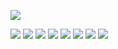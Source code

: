 ![](https://tigerdingcom-1258728659.cos.ap-shanghai.myqcloud.com/Wiki/1182new_homepage/1182release-min.jpg)

![](https://img.shields.io/badge/Java%20Version-16-007396?style=plastic&logo=java)
![](https://img.shields.io/badge/Game%20Version-JE%201.17.1-important?style=plastic&logo=data:image/svg%2bxml;base64,PHN2ZyB4bWxucz0iaHR0cDovL3d3dy53My5vcmcvMjAwMC9zdmciIHZlcnNpb249IjEiIHdpZHRoPSI2MDAiIGhlaWdodD0iNjAwIj48cGF0aCBkPSJNMTI5IDExMWMtNTUgNC05MyA2Ni05MyA3OEwwIDM5OGMtMiA3MCAzNiA5MiA2OSA5MWgxYzc5IDAgODctNTcgMTMwLTEyOGgyMDFjNDMgNzEgNTAgMTI4IDEyOSAxMjhoMWMzMyAxIDcxLTIxIDY5LTkxbC0zNi0yMDljMC0xMi00MC03OC05OC03OGgtMTBjLTYzIDAtOTIgMzUtOTIgNDJIMjM2YzAtNy0yOS00Mi05Mi00MmgtMTV6IiBmaWxsPSIjZmZmIi8+PC9zdmc+)
![](https://img.shields.io/badge/Demo%20Version-JE%201.18%20Snapshot%204-9cf?style=plastic&logo=Blueprint)
![](https://img.shields.io/badge/%E8%99%9A%E6%8B%9F%E7%8E%B0%E5%AE%9E%E5%9C%B0%E5%9B%BE-map.mc--tm.net-7EBC6F?logo=OpenStreetMap&style=plastic)
![](https://img.shields.io/badge/Platform-Win--64%20%7C%20Win--32%20%7C%20OS%20X--64%20%7C%20Linux--64-inactive?style=plastic&logo=Windows)
![](https://img.shields.io/badge/Server%20Core-Paper%20(Airplane)-6a7eda?logo=CurseForge&style=plastic)
![](https://img.shields.io/badge/%E5%BE%AE%E4%BF%A1%E8%AE%A2%E9%98%85%E5%8F%B7-TigernMichaels%20%E6%B3%B0%E9%BA%A6-%2307C160?logo=WeChat&style=plastic)
![](https://img.shields.io/badge/%E5%A4%87%E6%A1%88%E5%8F%B7-%E6%B2%AAICP%E5%A4%872020035736%E5%8F%B7--2-FFCCFF?style=plastic&logo=AdGuard&logoColor=white)